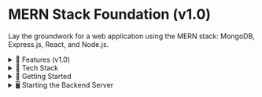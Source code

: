 # MERN Stack Foundation (v1.0)

Lay the groundwork for a web application using the MERN stack: MongoDB, Express.js, React, and Node.js.

<details>
<summary>🌟 Features (v1.0)</summary>

- **Frontend**: A rudimentary React web UI.
- **Backend**: An Express.js server powered by Node.js.
- **Database**: MongoDB establishment and integration.

</details>

<details>
<summary>🔧 Tech Stack</summary>

- **Frontend**: React
- **Backend**: Express.js running on Node.js
  - Authentication mechanisms: bcrypt, jsonwebtoken
- **Database**: MongoDB coupled with the Mongoose ODM

</details>

<details>
<summary>🚀 Getting Started</summary>

1. Navigate to the directory: ```SecureDataExchange\Version_1\client```
2. Set up a new React app: ```yarn create react-app .```
3. Navigate to another directory: ```cd into SecureDataExchange\Version_1\server```
4. Set up a new Package Json: ```yarn init```
5. Add necessary dependencies: 
   - ```yarn add express cors bcrypt jsonwebtoken mongoose```
   - For development: `yarn add --dev nodemon`

</details>

<details>
<summary>🖥 Starting the Backend Server</summary>

To initiate the backend server, simply execute: ```yarn start```

</details>
